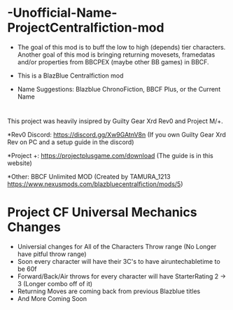 # -Unofficial-Name-ProjectCentralfiction-mod
* The goal of this mod is to buff the low to high (depends) tier characters. Another goal of this mod is bringing returning movesets, framedatas and/or properties from BBCPEX (maybe other BB games) in BBCF.
* This is a BlazBlue Centralfiction mod

* Name Suggestions: Blazblue ChronoFiction, BBCF Plus, or the Current Name  

# 
This project was heavily insipred by Guilty Gear Xrd Rev0 and Project M/+.

*Rev0 Discord: https://discord.gg/Xw9GAtnV8n (If you own Guilty Gear Xrd Rev on PC and a setup guide in the discord)

*Project +: https://projectplusgame.com/download (The guide is in this website)

*Other: BBCF Unlimited MOD (Created by TAMURA_1213 https://www.nexusmods.com/blazbluecentralfiction/mods/5)

# Project CF Universal Mechanics Changes
* Universial changes for All of the Characters Throw range (No Longer have pitful throw range)
* Soon every character will have their 3C's to have airuntechabletime to be 60f
* Forward/Back/Air throws for every character will have StarterRating 2 -> 3 (Longer combo off of it)
* Returning Moves are coming back from previous Blazblue titles
* And More Coming Soon

